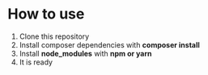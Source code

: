 # How to use

 1. Clone this repository
 2. Install composer dependencies with **composer install**
 3. Install **node_modules** with **npm or yarn**
 4. It is ready
